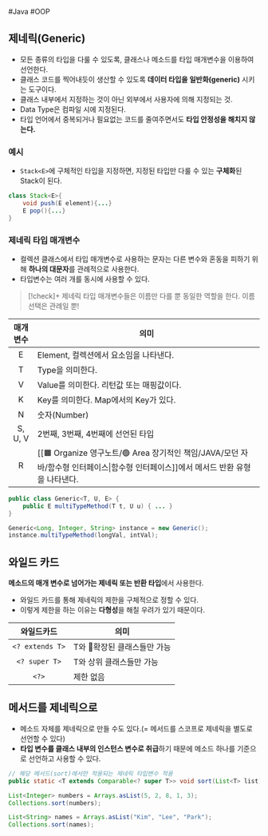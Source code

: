 #Java #OOP 

## 제네릭(Generic)
+ 모든 종류의 타입을 다룰 수 있도록, 클래스나 메소드를 타입 매개변수을 이용하여 선언한다.
+ 클래스 코드를 찍어내듯이 생산할 수 있도록 **데이터 타입을 일반화(generic)** 시키는 도구이다.
+ 클래스 내부에서 지정하는 것이 아닌 외부에서 사용자에 의해 지정되는 것.
+ Data Type은 컴파일 시에 지정된다.
+ 타입 언어에서 중복되거나 필요없는 코드를 줄여주면서도 **타입 안정성을 해치지 않는다.**

### 예시
+ ```Stack<E>```에 구체적인 타입을 지정하면, 지정된 타입만 다룰 수 있는 **구체화**된 Stack이 된다.
  
```java
class Stack<E>{
	void push(E element){...}
    E pop(){...}
}
```

### 제네릭 타입 매개변수
+ 컬렉션 클래스에서 타입 매개변수로 사용하는 문자는 다른 변수와 혼동을 피하기 위해 **하나의 대문자**를 관례적으로 사용한다.
+ 타입변수는 여러 개를 동시에 사용할 수 있다.

> [!check]+ 
> 제네릭 타입 매개변수들은 이름만 다를 뿐 동일한 역할을 한다. 이름 선택은 관례일 뿐!

|  매개변수   | 의미                                                                                      |
| :-----: | --------------------------------------------------------------------------------------- |
|    E    | Element, 컬렉션에서 요소임을 나타낸다.                                                               |
|    T    | Type을 의미한다.                                                                             |
|    V    | Value를 의미한다. 리턴값 또는 매핑값이다.                                                              |
|    K    | Key를 의미한다. Map에서의 Key가 있다.                                                              |
|    N    | 숫자(Number)                                                                              |
| S, U, V | 2번째, 3번째, 4번째에 선언된 타입                                                                   |
|    R    | [[🟧 Organize 영구노트/🟢 Area 장기적인 책임/JAVA/모던 자바/함수형 인터페이스\|함수형 인터페이스]]에서 메서드 반환 유형을 나타낸다. |

```java
public class Generic<T, U, E> {
    public E multiTypeMethod(T t, U u) { ... }
}

Generic<Long, Integer, String> instance = new Generic();
instance.multiTypeMethod(longVal, intVal);
```

## 와일드 카드
**메소드의 매개 변수로 넘어가는 제네릭 또는 반환 타입**에서 사용한다.
+ 와일드 카드를 통해 제네릭의 제한을 구체적으로 정할 수 있다.
+ 이렇게 제한을 하는 이유는 **다형성**을 해칠 우려가 있기 때문이다.

|      와일드카드      | 의미               |
| :-------------: | ---------------- |
| `<? extends T>` | T와 확장된 클래스들만 가능 |
|  `<? super T>`  | T와 상위 클래스들만 가능   |
|      `<?>`      | 제한 없음            |

## 메서드를 제네릭으로
+ 메소드 자체를 제네릭으로 만들 수도 있다.(= 메서드를 스코프로 제네릭을 별도로 선언할 수 있다)
+ **타입 변수를 클래스 내부의 인스턴스 변수로 취급**하기 때문에 메소드 하나를 기준으로 선언하고 사용할 수 있다.

```java
// 해당 메서드(sort)에서만 적용되는 제네릭 타입변수 적용
public static <T extends Comparable<? super T>> void sort(List<T> list)

List<Integer> numbers = Arrays.asList(5, 2, 8, 1, 3);
Collections.sort(numbers);

List<String> names = Arrays.asList("Kim", "Lee", "Park");
Collections.sort(names);
```


